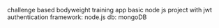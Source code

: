 challenge based bodyweight training app
basic node js project with jwt authentication
framework: node.js
db: mongoDB
